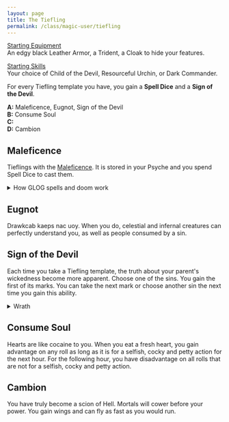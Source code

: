 ```yaml
---
layout: page
title: The Tiefling
permalink: /class/magic-user/tiefling
---
```


<ins>Starting Equipment</ins><br>
An edgy black Leather Armor, a Trident, a Cloak to hide your features.

<ins>Starting Skills</ins><br>
Your choice of Child of the Devil, Resourceful Urchin, or Dark Commander.

For every Tiefling template you have, you gain a **Spell Dice** and a **Sign of the Devil**.

**A:** Maleficence, Eugnot, Sign of the Devil<br>
**B:** Consume Soul<br>
**C:** <br>
**D:** Cambion<br>

## Maleficence
Tieflings with the [Maleficence](/2020/11/13/maleficence/). It is stored in your Psyche and you spend Spell Dice to cast them.

<details markdown="1">
<summary>How GLOG spells and doom work</summary>
<ins>Spell Dice (SD)</ins><br>
You get 1 per Tiefling template. They are D6s.

Whenever you cast a spell, you choose how many SD to invest into it. The result of the spell depends on the number of [dice] and their [sum].

If a SD rolls a 1, 2 or 3, you don’t lose it. Otherwise, you lose it until you get a night of sleep. You can’t cast without SD.

Every time you roll doubles you get closer to *Catastrophe*.

<ins>Catastrophe</ins><br>
Every time you roll doubles you gain 1 *Doom Point*. Every time you gain a _Doom Point_, roll a D20. If you roll equal to or below your doom score, you trigger a [catastrophe](/list/spell-catastrophe).
</details>

## Eugnot
Drawkcab kaeps nac uoy. When you do, celestial and infernal creatures can perfectly understand you, as well as people consumed by a sin.

## Sign of the Devil
Each time you take a Tiefling template, the truth about your parent's wickedness become more apparent. Choose one of the sins. You gain the first of its marks. You can take the next mark or choose another sin the next time you gain this ability.

<details markdown="1">
<summary>Wrath</summary>
1. The two horns growing on your head are the mark of a violent murder commited by your parents. You can split the damage of Maleficence into as many targets in range as you like.
2. Your hands are perpetually soaked the blood of the many victims of your parents. You learn the [Red Hands of Wrath](/2020/11/12/red-hands-of-wrath/) spell.
3. Your eyes glow with the fiery hatred of your genocidal parents. You can see in a room which creature (including yourself and your friends) has the least amount of HP. You inflict maximum damage against them.
4.  
</details>


## Consume Soul
Hearts are like cocaine to you. When you eat a fresh heart, you gain advantage on any roll as long as it is for a selfish, cocky and petty action for the next hour. For the following hour, you have disadvantage on all rolls that are not for  a selfish, cocky and petty action.

## Cambion
You have truly become a scion of Hell. Mortals will cower before your power. You gain wings and can fly as fast as you would run.
